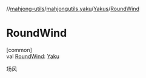 //[mahjong-utils](../../../index.md)/[mahjongutils.yaku](../index.md)/[Yakus](index.md)/[RoundWind](-round-wind.md)

# RoundWind

[common]\
val [RoundWind](-round-wind.md): [Yaku](../-yaku/index.md)

场风
